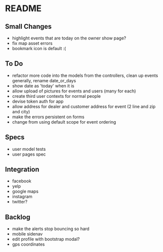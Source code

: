 # README

## Small Changes
* highlight events that are today on the owner show page?
* fix map asset errors
* bookmark icon is default :(

## To Do
* refactor more code into the models from the controllers, clean up events generally, rename date_or_days
* show date as 'today' when it is
* allow upload of pictures for events and users (many for each)
* create third user contexts for normal people
* devise token auth for app
* allow address for dealer and customer address for event (2 line and zip and city)
* make the errors persistent on forms
* change from using default scope for event ordering

## Specs
* user model tests
* user pages spec

## Integration
* facebook
* yelp
* google maps
* instagram
* twitter?

## Backlog
* make the alerts stop bouncing so hard
* mobile sidenav
* edit profile with bootstrap modal?
* gps coordinates
